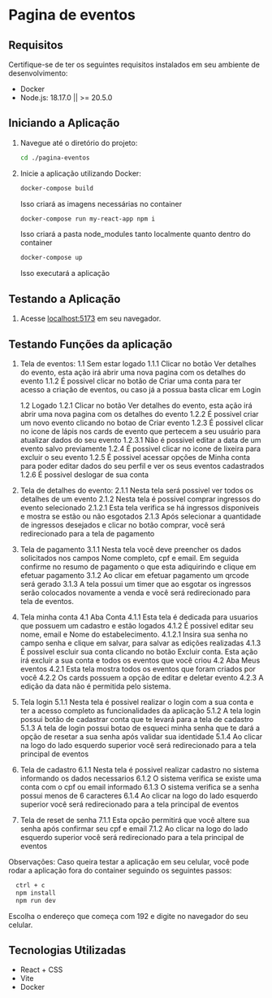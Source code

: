 # Pagina de eventos

## Requisitos

Certifique-se de ter os seguintes requisitos instalados em seu ambiente de desenvolvimento:

- Docker
- Node.js: 18.17.0 || >= 20.5.0

## Iniciando a Aplicação

1. Navegue até o diretório do projeto:

   ```bash
   cd ./pagina-eventos
   ```

2. Inicie a aplicação utilizando Docker:

   ```bash
   docker-compose build
   ```
   
   Isso criará as imagens necessárias no container
   
   ```bash
   docker-compose run my-react-app npm i
   ```
   
   Isso criará a pasta node_modules tanto localmente quanto dentro do container
   
   ```bash
   docker-compose up
   ```
   
   Isso executará a aplicação

## Testando a Aplicação

1. Acesse [localhost:5173](http://localhost:5173) em seu navegador.

## Testando Funções da aplicação

1. Tela de eventos:
   1.1 Sem estar logado
   1.1.1 Clicar no botão Ver detalhes do evento, esta ação irá abrir uma nova pagina com os detalhes do evento
   1.1.2 É possivel clicar no botão de Criar uma conta para ter acesso a criação de eventos, ou caso já a possua basta clicar em Login

   1.2 Logado
   1.2.1 Clicar no botão Ver detalhes do evento, esta ação irá abrir uma nova pagina com os detalhes do evento
   1.2.2 É possivel criar um novo evento clicando no botao de Criar evento
   1.2.3 É possivel clicar no icone de lápis nos cards de evento que pertecem a seu usuário para atualizar dados do seu evento
   1.2.3.1 Não é possivel editar a data de um evento salvo previamente
   1.2.4 É possivel clicar no icone de lixeira para excluir o seu evento
   1.2.5 É possivel acessar opções de Minha conta para poder editar dados do seu perfil e ver os seus eventos cadastrados
   1.2.6 É possivel deslogar de sua conta

2. Tela de detalhes do evento:
   2.1.1 Nesta tela será possivel ver todos os detalhes de um evento
   2.1.2 Nesta tela é possivel comprar ingressos do evento selecionado
   2.1.2.1 Esta tela verifica se há ingressos disponiveis e mostra se estão ou não esgotados
   2.1.3 Após selecionar a quantidade de ingressos desejados e clicar no botão comprar, você será redirecionado para a tela de pagamento

3. Tela de pagamento
   3.1.1 Nesta tela você deve preencher os dados solicitados nos campos Nome completo, cpf e email. Em seguida confirme no resumo de pagamento o que esta adiquirindo e clique em efetuar pagamento
   3.1.2 Ao clicar em efetuar pagamento um qrcode será gerado
   3.1.3 A tela possui um timer que ao esgotar os ingressos serão colocados novamente a venda e você será redirecionado para tela de eventos.

4. Tela minha conta
   4.1 Aba Conta
   4.1.1 Esta tela é dedicada para usuarios que possuem um cadastro e estão logados
   4.1.2 É possivel editar seu nome, email e Nome do estabelecimento.
   4.1.2.1 Insira sua senha no campo senha e clique em salvar, para salvar as edições realizadas
   4.1.3 É possivel escluir sua conta clicando no botão Excluir conta. Esta ação irá excluir a sua conta e todos os eventos que você criou
   4.2 Aba Meus eventos
   4.2.1 Esta tela mostra todos os eventos que foram criados por você
   4.2.2 Os cards possuem a opção de editar e deletar evento
   4.2.3 A edição da data não é permitida pelo sistema.

5. Tela login
   5.1.1 Nesta tela é possivel realizar o login com a sua conta e ter a acesso completo as funcionalidades da aplicação
   5.1.2 A tela login possui botão de cadastrar conta que te levará para a tela de cadastro
   5.1.3 A tela de login possui botao de esqueci minha senha que te dará a opção de resetar a sua senha após validar sua identidade
   5.1.4 Ao clicar na logo do lado esquerdo superior você será redirecionado para a tela principal de eventos

6. Tela de cadastro
   6.1.1 Nesta tela é possivel realizar cadastro no sistema informando os dados necessarios
   6.1.2 O sistema verifica se existe uma conta com o cpf ou email informado
   6.1.3 O sistema verifica se a senha possui menos de 6 caracteres
   6.1.4 Ao clicar na logo do lado esquerdo superior você será redirecionado para a tela principal de eventos

7. Tela de reset de senha
   7.1.1 Esta opção permitirá que você altere sua senha após confirmar seu cpf e email
   7.1.2 Ao clicar na logo do lado esquerdo superior você será redirecionado para a tela principal de eventos

Observações: Caso queira testar a aplicação em seu celular, você pode rodar a aplicação fora do container seguindo os seguintes passos:

```bash
  ctrl + c
  npm install
  npm run dev
```

Escolha o endereço que começa com 192 e digite no navegador do seu celular.

## Tecnologias Utilizadas

- React + CSS
- Vite
- Docker
